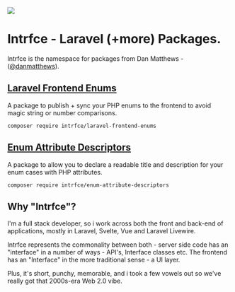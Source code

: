 ![](https://repository-images.githubusercontent.com/709723319/7043b6c4-0335-44f9-923b-87d3e059c291)

# Intrfce - Laravel (+more) Packages.

Intrfce is the namespace for packages from Dan Matthews - ([@danmatthews](https://github.com/danmatthews)).

## [Laravel Frontend Enums](https://github.com/intrfce/laravel-frontend-enums)

A package to publish + sync your PHP enums to the frontend to avoid magic string or number comparisons.

```
composer require intrfce/laravel-frontend-enums
```

## [Enum Attribute Descriptors](https://github.com/intrfce/enum-attribute-descriptors)

A package to allow you to declare a readable title and description for your enum cases with PHP attributes.

```
composer require intrfce/enum-attribute-descriptors
```

## Why "Intrfce"?

I'm a full stack developer, so i work across both the front and back-end of applications, mostly in Laravel, Svelte, Vue and Laravel Livewire.

Intrfce represents the commonality between both - server side code has an "interface" in a number of ways - API's, Interface classes etc. The frontend has an "Interface" in the more traditional sense - a UI layer.

Plus, it's short, punchy, memorable, and i took a few vowels out so we've really got that 2000s-era Web 2.0 vibe.
